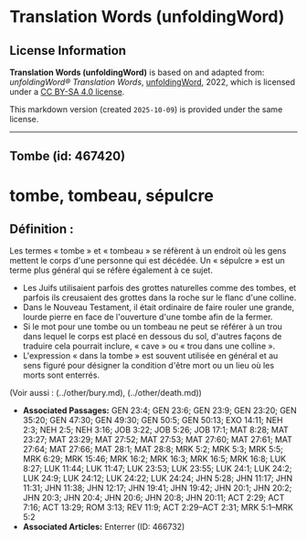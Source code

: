 # Translation Words (unfoldingWord)

## License Information

**Translation Words (unfoldingWord)** is based on and adapted from: _unfoldingWord® Translation Words_, [unfoldingWord](https://unfoldingword.org/utw), 2022, which is licensed under a [CC BY-SA 4.0 license](https://creativecommons.org/licenses/by-sa/4.0/legalcode.en).

This markdown version (created `2025-10-09`) is provided under the same license.



--------------------------------

## Tombe (id: 467420)

tombe, tombeau, sépulcre
========================

Définition :
------------

Les termes « tombe » et « tombeau » se réfèrent à un endroit où les gens mettent le corps d'une personne qui est décédée. Un « sépulcre » est un terme plus général qui se réfère également à ce sujet.

* Les Juifs utilisaient parfois des grottes naturelles comme des tombes, et parfois ils creusaient des grottes dans la roche sur le flanc d'une colline.
* Dans le Nouveau Testament, il était ordinaire de faire rouler une grande, lourde pierre en face de l'ouverture d'une tombe afin de la fermer.
* Si le mot pour une tombe ou un tombeau ne peut se référer à un trou dans lequel le corps est placé en dessous du sol, d'autres façons de traduire cela pourrait inclure, « cave » ou « trou dans une colline ».
* L'expression « dans la tombe » est souvent utilisée en général et au sens figuré pour désigner la condition d'être mort ou un lieu où les morts sont enterrés.

(Voir aussi : (../other/bury.md), (../other/death.md))

* **Associated Passages:** GEN 23:4; GEN 23:6; GEN 23:9; GEN 23:20; GEN 35:20; GEN 47:30; GEN 49:30; GEN 50:5; GEN 50:13; EXO 14:11; NEH 2:3; NEH 2:5; NEH 3:16; JOB 3:22; JOB 5:26; JOB 17:1; MAT 8:28; MAT 23:27; MAT 23:29; MAT 27:52; MAT 27:53; MAT 27:60; MAT 27:61; MAT 27:64; MAT 27:66; MAT 28:1; MAT 28:8; MRK 5:2; MRK 5:3; MRK 5:5; MRK 6:29; MRK 15:46; MRK 16:2; MRK 16:3; MRK 16:5; MRK 16:8; LUK 8:27; LUK 11:44; LUK 11:47; LUK 23:53; LUK 23:55; LUK 24:1; LUK 24:2; LUK 24:9; LUK 24:12; LUK 24:22; LUK 24:24; JHN 5:28; JHN 11:17; JHN 11:31; JHN 11:38; JHN 12:17; JHN 19:41; JHN 19:42; JHN 20:1; JHN 20:2; JHN 20:3; JHN 20:4; JHN 20:6; JHN 20:8; JHN 20:11; ACT 2:29; ACT 7:16; ACT 13:29; ROM 3:13; REV 11:9; ACT 2:29–ACT 2:31; MRK 5:1–MRK 5:2
* **Associated Articles:** Enterrer  (ID: 466732)

